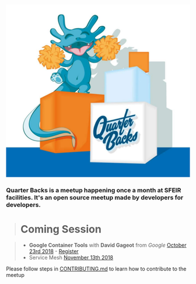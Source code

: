 <!-- ### Archived 
### External Events
- [Hashicorp User Group Meetup HUG](https://github.com/Sfeir/quarters-back/milestone/1000) *reported...*
### Touchdowns
- [May 2nd 2017](https://github.com/Sfeir/quarters-back/releases/tag/qb-20170502) *released*
- [June 6th 2017](https://github.com/Sfeir/quarters-back/releases/tag/qb-20170606) *released*
- [July 4th 2017](https://github.com/Sfeir/quarters-back/releases/tag/untagged-0de37cfd7faeec7fb839) *CANCELLED*
- [September 5th 2017](https://github.com/Sfeir/quarters-back/releases/tag/qb-20170912) *released on September 12th*
- [October 17th 2017](https://github.com/Sfeir/quarters-back/milestone/5) *confirmed*
- [November 14th 2017](https://github.com/Sfeir/quarters-back/milestone/6) 
- Server Side Javascript [February 9th 2018](https://github.com/Sfeir/quarters-back/milestone/8)
- Happy Birthday Quarter Backs [May 22nd 2018](https://github.com/Sfeir/quarters-back/milestone/11) 
- **Cloud Native Applications** [Tuesday July 10th 2018](https://github.com/Sfeir/quarters-back/milestone/12) 
![gcp logo](assets/gcp-logo.png)
> - **Nuts and Bolts** [August 21st 2018](https://github.com/Sfeir/quarters-back/milestone/15) - [Register](https://sfeir.facebook.com/events/1864748226915116/)
> - **Kotlin** [September 11th 2018](https://github.com/Sfeir/quarters-back/milestone/13) - [Register](https://sfeir.facebook.com/events/271065980146745/)
-->
![logo quarters back 2018](assets/jean-cloud.jpg)

### Quarter Backs is a meetup happening once a month at SFEIR facilities. It's an open source meetup made by developers for developers.

> # Coming Session

> - **Google Container Tools** with **David Gageot** from *Google* [October 23rd 2018](https://github.com/Sfeir/quarters-back/milestone/17) - [Register](https://sfeir.facebook.com/events/240865906547736/)
> - Service Mesh [November 13th 2018](https://github.com/Sfeir/quarters-back/milestone/16)

Please follow steps in [CONTRIBUTING.md](CONTRIBUTING.md) to learn how to contribute to the meetup
